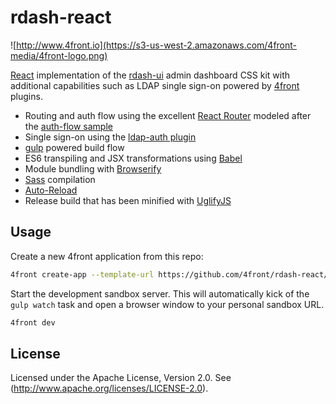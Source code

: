 # rdash-react

![http://www.4front.io](https://s3-us-west-2.amazonaws.com/4front-media/4front-logo.png)

[React](https://facebook.github.io/react/) implementation of the [rdash-ui](https://github.com/rdash/rdash-ui) admin dashboard CSS kit with additional capabilities such as LDAP single sign-on powered by [4front](http://4front.io) plugins.

* Routing and auth flow using the excellent [React Router](http://rackt.github.io/react-router/) modeled after the [auth-flow sample](https://github.com/rackt/react-router/tree/0.13.x/examples/auth-flow)
* Single sign-on using the [ldap-auth plugin](http://4front.io/docs/plugins/ldap-auth)
* [gulp](http://gulpjs.com) powered build flow
* ES6 transpiling and JSX transformations using [Babel](https://babeljs.io/)
* Module bundling with [Browserify](http://browserify.org/)
* [Sass](http://sass-lang.com/) compilation
* [Auto-Reload](http://4front.io/docs/guides/autoreload.html)
* Release build that has been minified with [UglifyJS](http://lisperator.net/uglifyjs/)

## Usage

Create a new 4front application from this repo:

~~~sh
4front create-app --template-url https://github.com/4front/rdash-react/archive/master.zip
~~~

Start the development sandbox server. This will automatically kick of the `gulp watch` task and open a browser window to your personal sandbox URL.

~~~sh
4front dev
~~~

## License
Licensed under the Apache License, Version 2.0. See (http://www.apache.org/licenses/LICENSE-2.0).

